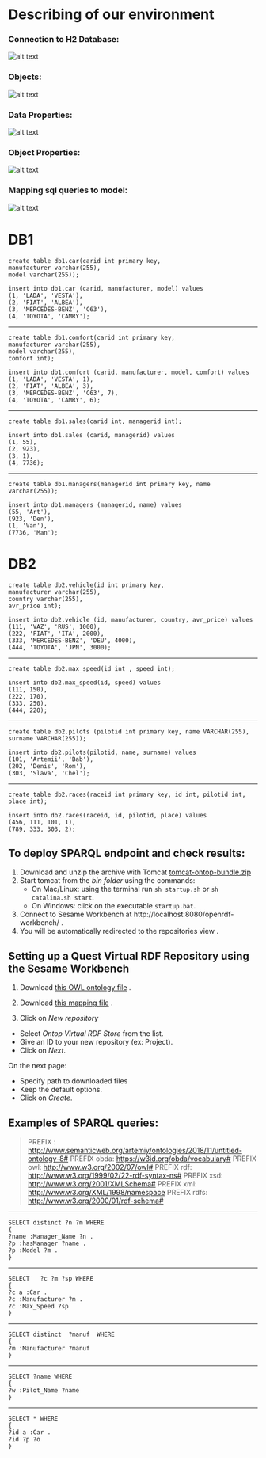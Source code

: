 # Describing of our environment

### Connection to H2 Database:

![alt text](https://pp.userapi.com/c848520/v848520025/eac27/ptUNAdXBirc.jpg)


### Objects:

![alt text](https://pp.userapi.com/c848520/v848520025/eac3e/qVXcRNND8vw.jpg)


### Data Properties:

![alt text](https://pp.userapi.com/c848520/v848520025/eac2e/1N-BMZhiwuE.jpg)


### Object Properties:

![alt text](https://pp.userapi.com/c848520/v848520025/eac45/zBaifGpJXb8.jpg)


### Mapping sql queries to model:

![alt text](https://pp.userapi.com/c848520/v848520025/eac37/F2MR0_SSd7I.jpg)


# DB1

```
create table db1.car(carid int primary key,
manufacturer varchar(255), 
model varchar(255));  

insert into db1.car (carid, manufacturer, model) values
(1, 'LADA', 'VESTA'),
(2, 'FIAT', 'ALBEA'),
(3, 'MERCEDES-BENZ', 'C63'),
(4, 'TOYOTA', 'CAMRY');

```
------------------------
```
create table db1.comfort(carid int primary key,
manufacturer varchar(255), 
model varchar(255),
comfort int);   

insert into db1.comfort (carid, manufacturer, model, comfort) values
(1, 'LADA', 'VESTA', 1),
(2, 'FIAT', 'ALBEA', 3),
(3, 'MERCEDES-BENZ', 'C63', 7),
(4, 'TOYOTA', 'CAMRY', 6);

```
------------------------
```
create table db1.sales(carid int, managerid int);

insert into db1.sales (carid, managerid) values
(1, 55),
(2, 923),
(3, 1),
(4, 7736);

```
------------------------
```
create table db1.managers(managerid int primary key, name varchar(255));

insert into db1.managers (managerid, name) values
(55, 'Art'),
(923, 'Den'),
(1, 'Van'),
(7736, 'Man');
```


# DB2

```
create table db2.vehicle(id int primary key,
manufacturer varchar(255), 
country varchar(255), 
avr_price int);
   
insert into db2.vehicle (id, manufacturer, country, avr_price) values
(111, 'VAZ', 'RUS', 1000),
(222, 'FIAT', 'ITA', 2000),
(333, 'MERCEDES-BENZ', 'DEU', 4000),
(444, 'TOYOTA', 'JPN', 3000);

```
------------------------
```			  
create table db2.max_speed(id int , speed int);

insert into db2.max_speed(id, speed) values
(111, 150),
(222, 170),
(333, 250),
(444, 220);

```
------------------------
```
create table db2.pilots (pilotid int primary key, name VARCHAR(255), surname VARCHAR(255));

insert into db2.pilots(pilotid, name, surname) values
(101, 'Artemii', 'Bab'),
(202, 'Denis', 'Rom'),
(303, 'Slava', 'Chel');

```
------------------------
```
create table db2.races(raceid int primary key, id int, pilotid int, place int);

insert into db2.races(raceid, id, pilotid, place) values 
(456, 111, 101, 1),
(789, 333, 303, 2);

```


## To deploy SPARQL endpoint and check results:

1. Download and unzip the archive with Tomcat [tomcat-ontop-bundle.zip](https://github.com/ontop/ontop-examples/raw/master/ekaw-tutorial-2016/tomcat-ontop-bundle.zip)
2. Start tomcat from the *bin folder* using the commands: 
	* On Mac/Linux: using the terminal run `sh startup.sh` or  `sh catalina.sh start`.
	* On Windows: click on the executable `startup.bat`.
3. Connect to Sesame Workbench at http://localhost:8080/openrdf-workbench/ .
4. You will be automatically redirected to the repositories view .

## Setting up a Quest Virtual RDF Repository using the Sesame Workbench

1. Download [this OWL ontology file](https://github.com/DenisRomashov/Data_Integration/blob/master/data_integration_ontop.owl) .
2. Download [this mapping file](https://github.com/DenisRomashov/Data_Integration/blob/master/data_integration_ontop.obda) .

3. Click on *New repository*
  * Select *Ontop Virtual RDF Store* from the list.
  * Give an ID to your new repository (ex: Project).
  * Click on *Next*.

On the next page:
  * Specify path to downloaded files
  * Keep the default options.
  * Click on *Create*.


## Examples of SPARQL queries:

> PREFIX : <http://www.semanticweb.org/artemiy/ontologies/2018/11/untitled-ontology-8#>
> PREFIX obda: <https://w3id.org/obda/vocabulary#>
> PREFIX owl: <http://www.w3.org/2002/07/owl#>
> PREFIX rdf: <http://www.w3.org/1999/02/22-rdf-syntax-ns#>
> PREFIX xsd: <http://www.w3.org/2001/XMLSchema#>
> PREFIX xml: <http://www.w3.org/XML/1998/namespace>
> PREFIX rdfs: <http://www.w3.org/2000/01/rdf-schema#>

------------------------
```
SELECT distinct ?n ?m WHERE
{ 
?name :Manager_Name ?n .
?p :hasManager ?name .
?p :Model ?m .
}

```
------------------------
```
SELECT   ?c ?m ?sp WHERE
{ 
?c a :Car .
?c :Manufacturer ?m .
?c :Max_Speed ?sp
}

```
------------------------
```
SELECT distinct  ?manuf  WHERE
{ 
?m :Manufacturer ?manuf
}

```
------------------------
```
SELECT ?name WHERE
{ 
?w :Pilot_Name ?name
}

```
------------------------
```
SELECT * WHERE
{ 
?id a :Car .
?id ?p ?o
}
```
